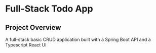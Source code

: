 # Full-Stack Todo App

## Project Overview

A full-stack basic CRUD application built with a Spring Boot API and a Typescript React UI
